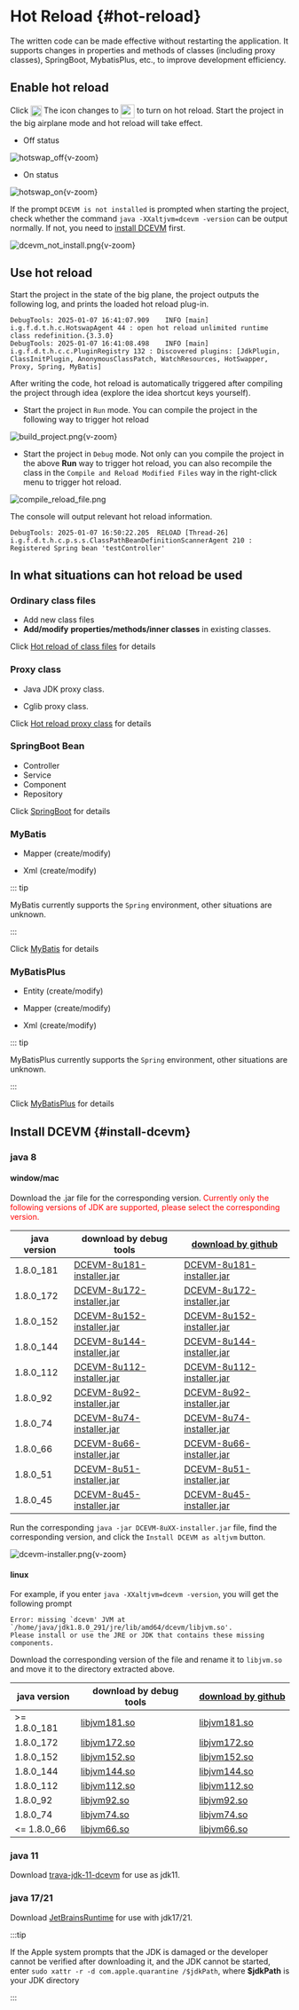 # Hot Reload <Badge type="warning" text="beta" /> {#hot-reload} 

The written code can be made effective without restarting the application. It supports changes in properties and methods of classes (including proxy classes), SpringBoot, MybatisPlus, etc., to improve development efficiency.

## Enable hot reload

Click <img src="/icon/hotswap.svg" style="display: inline-block; width: 20px; height: 20px; vertical-align: middle;" /> The icon changes to <img src="/icon/hotswap_on.svg" style="display: inline-block; width: 25px; height: 25px; vertical-align: middle;" /> to turn on hot reload. Start the project in the big airplane mode and hot reload will take effect.

- Off status

![hotswap_off](/images/hotswap_off.png){v-zoom}

- On status

![hotswap_on](/images/hotswap_on.png){v-zoom}

If the prompt `DCEVM is not installed` is prompted when starting the project, check whether the command `java -XXaltjvm=dcevm -version` can be output normally. If not, you need to [install DCEVM](#install-dcevm) first.

![dcevm_not_install.png](/images/dcevm_not_install.png){v-zoom}

## Use hot reload

Start the project in the state of the big plane, the project outputs the following log, and prints the loaded hot reload plug-in.

```text
DebugTools: 2025-01-07 16:41:07.909    INFO [main] i.g.f.d.t.h.c.HotswapAgent 44 : open hot reload unlimited runtime class redefinition.{3.3.0}
DebugTools: 2025-01-07 16:41:08.498    INFO [main] i.g.f.d.t.h.c.c.PluginRegistry 132 : Discovered plugins: [JdkPlugin, ClassInitPlugin, AnonymousClassPatch, WatchResources, HotSwapper, Proxy, Spring, MyBatis]
```

After writing the code, hot reload is automatically triggered after compiling the project through idea (explore the idea shortcut keys yourself).

- Start the project in `Run` mode. You can compile the project in the following way to trigger hot reload

![build_project.png](/images/build_project.png){v-zoom}

- Start the project in `Debug` mode. Not only can you compile the project in the above **Run** way to trigger hot reload, you can also recompile the class in the `Compile and Reload Modified Files` way in the right-click menu to trigger hot reload.

![compile_reload_file.png](/images/compile_reload_file.png)

The console will output relevant hot reload information.

```text
DebugTools: 2025-01-07 16:50:22.205  RELOAD [Thread-26] i.g.f.d.t.h.c.p.s.s.ClassPathBeanDefinitionScannerAgent 210 : Registered Spring bean 'testController'
```
## In what situations can hot reload be used

### Ordinary class files

- Add new class files
- **Add/modify** **properties/methods/inner classes** in existing classes.

Click [Hot reload of class files](hot-reload-class.md) for details

### Proxy class

- Java JDK proxy class.

- Cglib proxy class.

Click [Hot reload proxy class](hot-reload-proxy.md) for details

### SpringBoot Bean

- Controller
- Service
- Component
- Repository

Click [SpringBoot](hot-reload-springboot.md) for details

### MyBatis

- Mapper (create/modify)

- Xml (create/modify)

::: tip

MyBatis currently supports the `Spring` environment, other situations are unknown.

:::

Click [MyBatis](hot-reload-mybatis.md) for details

### MyBatisPlus

- Entity (create/modify)

- Mapper (create/modify)

- Xml (create/modify)

::: tip

MyBatisPlus currently supports the `Spring` environment, other situations are unknown.

:::

Click [MyBatisPlus](hot-reload-mybatis-plus.md) for details

## Install DCEVM {#install-dcevm}

### java 8

#### window/mac

Download the .jar file for the corresponding version. <span style="color: red;">Currently only the following versions of JDK are supported, please select the corresponding version. </span>

| java version | download by debug tools                                                                                | [download by github](https://github.com/future0923/debug-tools/releases/tag/dcevm-installer)                                       |
|--------------|--------------------------------------------------------------------------------------------------------|------------------------------------------------------------------------------------------------------------------------------------|
| 1.8.0_181    | [DCEVM-8u181-installer.jar](https://download.debug-tools.cc/dcevm-installer/DCEVM-8u181-installer.jar) | [DCEVM-8u181-installer.jar](https://github.com/future0923/debug-tools/releases/download/dcevm-installer/DCEVM-8u181-installer.jar) |
| 1.8.0_172    | [DCEVM-8u172-installer.jar](https://download.debug-tools.cc/dcevm-installer/DCEVM-8u172-installer.jar) | [DCEVM-8u172-installer.jar](https://github.com/future0923/debug-tools/releases/download/dcevm-installer/DCEVM-8u172-installer.jar) |
| 1.8.0_152    | [DCEVM-8u152-installer.jar](https://download.debug-tools.cc/dcevm-installer/DCEVM-8u152-installer.jar) | [DCEVM-8u152-installer.jar](https://github.com/future0923/debug-tools/releases/download/dcevm-installer/DCEVM-8u152-installer.jar) |
| 1.8.0_144    | [DCEVM-8u144-installer.jar](https://download.debug-tools.cc/dcevm-installer/DCEVM-8u144-installer.jar) | [DCEVM-8u144-installer.jar](https://github.com/future0923/debug-tools/releases/download/dcevm-installer/DCEVM-8u144-installer.jar) |
| 1.8.0_112    | [DCEVM-8u112-installer.jar](https://download.debug-tools.cc/dcevm-installer/DCEVM-8u112-installer.jar) | [DCEVM-8u112-installer.jar](https://github.com/future0923/debug-tools/releases/download/dcevm-installer/DCEVM-8u112-installer.jar) |
| 1.8.0_92     | [DCEVM-8u92-installer.jar](https://download.debug-tools.cc/dcevm-installer/DCEVM-8u92-installer.jar)   | [DCEVM-8u92-installer.jar](https://github.com/future0923/debug-tools/releases/download/dcevm-installer/DCEVM-8u92-installer.jar)   |
| 1.8.0_74     | [DCEVM-8u74-installer.jar](https://download.debug-tools.cc/dcevm-installer/DCEVM-8u74-installer.jar)   | [DCEVM-8u74-installer.jar](https://github.com/future0923/debug-tools/releases/download/dcevm-installer/DCEVM-8u74-installer.jar)   |
| 1.8.0_66     | [DCEVM-8u66-installer.jar](https://download.debug-tools.cc/dcevm-installer/DCEVM-8u66-installer.jar)   | [DCEVM-8u66-installer.jar](https://github.com/future0923/debug-tools/releases/download/dcevm-installer/DCEVM-8u66-installer.jar)   |
| 1.8.0_51     | [DCEVM-8u51-installer.jar](https://download.debug-tools.cc/dcevm-installer/DCEVM-8u51-installer.jar)   | [DCEVM-8u51-installer.jar](https://github.com/future0923/debug-tools/releases/download/dcevm-installer/DCEVM-8u51-installer.jar)   |
| 1.8.0_45     | [DCEVM-8u45-installer.jar](https://download.debug-tools.cc/dcevm-installer/DCEVM-8u45-installer.jar)   | [DCEVM-8u45-installer.jar](https://github.com/future0923/debug-tools/releases/download/dcevm-installer/DCEVM-8u45-installer.jar)   |

Run the corresponding `java -jar DCEVM-8uXX-installer.jar` file, find the corresponding version, and click the `Install DCEVM as altjvm` button.

![dcevm-installer.png](/images/dcevm-installer.png){v-zoom}

#### linux

For example, if you enter `java -XXaltjvm=dcevm -version`, you will get the following prompt

```text
Error: missing `dcevm' JVM at `/home/java/jdk1.8.0_291/jre/lib/amd64/dcevm/libjvm.so'.
Please install or use the JRE or JDK that contains these missing components.
```

Download the corresponding version of the file and rename it to `libjvm.so` and move it to the directory extracted above.

| java version | download by debug tools                                             | [download by github](https://github.com/future0923/debug-tools/releases/tag/libjvm.so)             |
|--------------|---------------------------------------------------------------------|----------------------------------------------------------------------------------------------------|
| >= 1.8.0_181 | [libjvm181.so](https://download.debug-tools.cc/libjvm/libjvm181.so) | [libjvm181.so](https://github.com/future0923/debug-tools/releases/download/libjvm.so/libjvm181.so) |
| 1.8.0_172    | [libjvm172.so](https://download.debug-tools.cc/libjvm/libjvm172.so) | [libjvm172.so](https://github.com/future0923/debug-tools/releases/download/libjvm.so/libjvm172.so) |
| 1.8.0_152    | [libjvm152.so](https://download.debug-tools.cc/libjvm/libjvm152.so) | [libjvm152.so](https://github.com/future0923/debug-tools/releases/download/libjvm.so/libjvm152.so) |
| 1.8.0_144    | [libjvm144.so](https://download.debug-tools.cc/libjvm/libjvm144.so) | [libjvm144.so](https://github.com/future0923/debug-tools/releases/download/libjvm.so/libjvm144.so) |
| 1.8.0_112    | [libjvm112.so](https://download.debug-tools.cc/libjvm/libjvm112.so) | [libjvm112.so](https://github.com/future0923/debug-tools/releases/download/libjvm.so/libjvm112.so) |
| 1.8.0_92     | [libjvm92.so](https://download.debug-tools.cc/libjvm/libjvm92.so)   | [libjvm92.so](https://github.com/future0923/debug-tools/releases/download/libjvm.so/libjvm92.so)   |
| 1.8.0_74     | [libjvm74.so](https://download.debug-tools.cc/libjvm/libjvm74.so)   | [libjvm74.so](https://github.com/future0923/debug-tools/releases/download/libjvm.so/libjvm74.so)   |
| <= 1.8.0_66  | [libjvm66.so](https://download.debug-tools.cc/libjvm/libjvm66.so)   | [libjvm66.so](https://github.com/future0923/debug-tools/releases/download/libjvm.so/libjvm66.so)   |


### java 11

Download [trava-jdk-11-dcevm](https://github.com/TravaOpenJDK/trava-jdk-11-dcevm/releases) for use as jdk11.

### java 17/21

Download [JetBrainsRuntime](https://github.com/JetBrains/JetBrainsRuntime/releases) for use with jdk17/21.

:::tip

If the Apple system prompts that the JDK is damaged or the developer cannot be verified after downloading it, and the JDK cannot be started, enter `sudo xattr -r -d com.apple.quarantine /$jdkPath`, where **$jdkPath** is your JDK directory

:::




